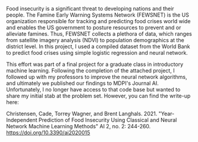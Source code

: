 Food insecurity is a significant threat to developing nations and their people. The Famine Early Warning Systems Network (FEWSNET) is the US organization responsible for tracking and predicting food crises world wide and enables the US government to posture resources to prevent and or alleviate famines. Thus, FEWSNET collects a plethora of data, which ranges from satellite imagery analysis (NDVI) to population demographics at the district level. In this project, I used a compiled dataset from the World Bank to predict food crises using simple logistic regression and neural network.

This effort was part of a final project for a graduate class in introductory machine learning. Following the completion of the attached project, I followed up with my professors to improve the neural network algorithms, and ultimately we published our findings to MDPI's Journal AI. Unfortunately, I no longer have access to that code base but wanted to share my initial stab at the problem set.  However, you can find the write-up here:

Christensen, Cade, Torrey Wagner, and Brent Langhals. 2021. "Year-Independent Prediction of Food Insecurity Using Classical and Neural Network Machine Learning Methods" AI 2, no. 2: 244-260. https://doi.org/10.3390/ai2020015
